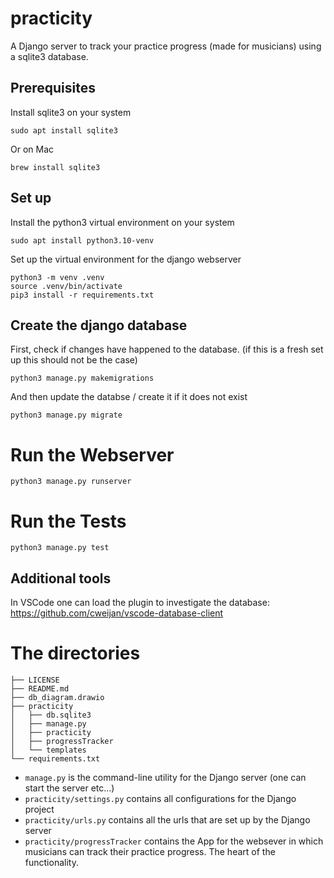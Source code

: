 # practicity
A Django server to track your practice progress (made for musicians) using a sqlite3 database.

## Prerequisites
Install sqlite3 on your system
```
sudo apt install sqlite3
```
Or on Mac
```
brew install sqlite3
```

## Set up
Install the python3 virtual environment on your system
```
sudo apt install python3.10-venv
```

Set up the virtual environment for the django webserver
```
python3 -m venv .venv
source .venv/bin/activate
pip3 install -r requirements.txt
``` 

## Create the django database
First, check if changes have happened to the database. (if this is a fresh set up this should not be the case)
```
python3 manage.py makemigrations
``` 
And then update the databse / create it if it does not exist
```
python3 manage.py migrate
```

# Run the Webserver
```
python3 manage.py runserver
```

# Run the Tests
```
python3 manage.py test
```

## Additional tools
In VSCode one can load the plugin to investigate the database: https://github.com/cweijan/vscode-database-client 

# The directories
```
├── LICENSE
├── README.md
├── db_diagram.drawio
├── practicity
│   ├── db.sqlite3
│   ├── manage.py
│   ├── practicity
│   ├── progressTracker
│   └── templates
└── requirements.txt
```
* `manage.py` is the command-line utility for the Django server (one can start the server etc...)
* `practicity/settings.py` contains all configurations for the Django project
* `practicity/urls.py` contains all the urls that are set up by the Django server
* `practicity/progressTracker` contains the App for the websever in which musicians can track their practice progress. The heart of the functionality.
